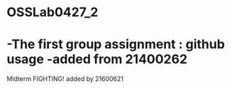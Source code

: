# OSSLab0427_2




-The first group assignment :  github usage
-added from 21400262
=======
Midterm FIGHTING!
added by 21600621

